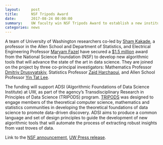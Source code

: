 ```yaml
---
layout:     post
title:      NSF Tripods Award
date:       2017-08-24 00:00:00
summary:    UW faculty win NSF Tripods Award to establish a new institute advancing Algorithms for Data Science
categories: news
---
```

A team of University of Washington researchers co-led by [Sham Kakade](https://homes.cs.washington.edu/~sham/), a professor in the Allen School and Department of Statistics, and Electrical Engineering Professor [Maryam Fazel](http://faculty.washington.edu/mfazel/) have secured a [$1.5 million](https://www.nsf.gov/news/news_summ.jsp?cntn_id=242888) award from the National Science Foundation (NSF) to develop new algorithmic tools that will advance the state of the art in data science. They are joined on the project by three co-principal investigators: Mathematics Professor [Dmitriy Drusvyatskiy](https://sites.math.washington.edu/~ddrusv/), Statistics Professor [Zaid Harchaoui](http://faculty.washington.edu/zaid/), and Allen School Professor [Yin Tat Lee](http://yintat.com/).

The funding will support ADSI (Algorithmic Foundations of Data Science Institute) at UW, as part of the agency’s Transdisciplinary Research in Principles of Data Science (TRIPODS) program. [TRIPODS](https://www.nsf.gov/funding/pgm_summ.jsp?pims_id=505347) was designed to engage members of the theoretical computer science, mathematics and statistics communities in developing the theoretical foundations of data science to promote data-driven discovery. ADSI aims to produce a common language and set of design principles to guide the development of new algorithmic tools that will automate the process of extracting robust insights from vast troves of data.

Link to the [NSF announcement](https://www.nsf.gov/news/news_summ.jsp?cntn_id=242888), [UW Press release](https://news.cs.washington.edu/2017/08/24/uws-sham-kakade-and-maryam-fazel-earn-nsf-tripods-award-to-advance-the-state-of-the-art-in-data-science/).

